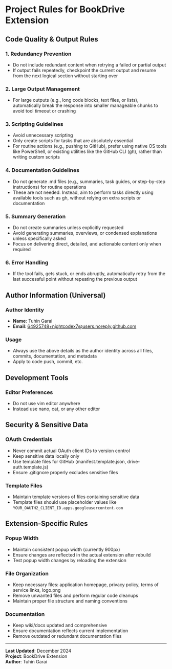 # Project Rules for BookDrive Extension

## Code Quality & Output Rules

### 1. Redundancy Prevention
- Do not include redundant content when retrying a failed or partial output
- If output fails repeatedly, checkpoint the current output and resume from the next logical section without starting over

### 2. Large Output Management
- For large outputs (e.g., long code blocks, text files, or lists), automatically break the response into smaller manageable chunks to avoid tool timeout or crashing

### 3. Scripting Guidelines
- Avoid unnecessary scripting
- Only create scripts for tasks that are absolutely essential
- For routine actions (e.g., pushing to GitHub), prefer using native OS tools like PowerShell, or existing utilities like the GitHub CLI (gh), rather than writing custom scripts

### 4. Documentation Guidelines
- Do not generate .md files (e.g., summaries, task guides, or step-by-step instructions) for routine operations
- These are not needed. Instead, aim to perform tasks directly using available tools such as gh, without relying on extra scripts or documentation

### 5. Summary Generation
- Do not create summaries unless explicitly requested
- Avoid generating summaries, overviews, or condensed explanations unless specifically asked
- Focus on delivering direct, detailed, and actionable content only when required

### 6. Error Handling
- If the tool fails, gets stuck, or ends abruptly, automatically retry from the last successful point without repeating the previous output

## Author Information (Universal)

### Author Identity
- **Name**: Tuhin Garai
- **Email**: 64925748+nightcodex7@users.noreply.github.com

### Usage
- Always use the above details as the author identity across all files, commits, documentation, and metadata
- Apply to code push, commit, etc.

## Development Tools

### Editor Preferences
- Do not use vim editor anywhere
- Instead use nano, cat, or any other editor

## Security & Sensitive Data

### OAuth Credentials
- Never commit actual OAuth client IDs to version control
- Keep sensitive data locally only
- Use template files for GitHub (manifest.template.json, drive-auth.template.js)
- Ensure .gitignore properly excludes sensitive files

### Template Files
- Maintain template versions of files containing sensitive data
- Template files should use placeholder values like `YOUR_OAUTH2_CLIENT_ID.apps.googleusercontent.com`

## Extension-Specific Rules

### Popup Width
- Maintain consistent popup width (currently 900px)
- Ensure changes are reflected in the actual extension after rebuild
- Test popup width changes by reloading the extension

### File Organization
- Keep necessary files: application homepage, privacy policy, terms of service links, logo.png
- Remove unwanted files and perform regular code cleanups
- Maintain proper file structure and naming conventions

### Documentation
- Keep wiki/docs updated and comprehensive
- Ensure documentation reflects current implementation
- Remove outdated or redundant documentation files

---

**Last Updated**: December 2024  
**Project**: BookDrive Extension  
**Author**: Tuhin Garai 